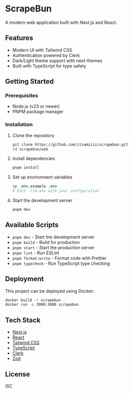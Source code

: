 # ScrapeBun

A modern web application built with Next.js and React.

## Features

- Modern UI with Tailwind CSS
- Authentication powered by Clerk
- Dark/Light theme support with next-themes
- Built with TypeScript for type safety

## Getting Started

### Prerequisites

- Node.js (v23 or newer)
- PNPM package manager

### Installation

1. Clone the repository
   ```bash
   git clone https://github.com/itsamziii/scrapebun.git
   cd scrapebun/web
   ```

2. Install dependencies
   ```bash
   pnpm install
   ```

3. Set up environment variables
   ```bash
   cp .env.example .env
   # Edit .llm.env with your configuration
   ```

4. Start the development server
   ```bash
   pnpm dev
   ```

## Available Scripts

- `pnpm dev` - Start the development server
- `pnpm build` - Build for production
- `pnpm start` - Start the production server
- `pnpm lint` - Run ESLint
- `pnpm format:write` - Format code with Prettier
- `pnpm typecheck` - Run TypeScript type checking

## Deployment

This project can be deployed using Docker:

```bash
docker build -t scrapebun .
docker run -p 3000:3000 scrapebun
```

## Tech Stack

- [Next.js](https://nextjs.org/)
- [React](https://react.dev/)
- [Tailwind CSS](https://tailwindcss.com/)
- [TypeScript](https://www.typescriptlang.org/)
- [Clerk](https://clerk.com/)
- [Zod](https://zod.dev/)

## License

ISC
